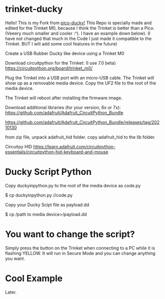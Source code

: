 # trinket-ducky
Hello! This is my Fork from [pico-ducky!](https://github.com/dbisu/pico-ducky) This Repo is specially made and edited for the Trinket M0, because I think the Trinket is better than a Pico. (Veeery much smaller and cooler :^). I have an example down below).
(I have not changed that much in the Code I just made it compatible to the Trinket. BUT I will add some cool features in the future)

Create a USB Rubber Ducky like device using a Trinket M0

Download circuitpython for the Trinket: (I use 7.0 beta)
https://circuitpython.org/board/trinket_m0/

Plug the Trinket into a USB port with an micro-USB cable.
The Trinket will show up as a removable media device.
Copy the UF2 file to the root of the media device.

The Trinket will reboot after installing the firmware image.

Download additional libraries (for your version, 6x or 7x):
https://github.com/adafruit/Adafruit_CircuitPython_Bundle

https://github.com/adafruit/Adafruit_CircuitPython_Bundle/releases/tag/20210130

from zip file, unpack adafruit_hid folder.
copy adafruit_hid to the lib folder.

Circuitpy HID
https://learn.adafruit.com/circuitpython-essentials/circuitpython-hid-keyboard-and-mouse


# Ducky Script Python
Copy duckyinpython.py to the root of the media device as code.py

$ cp duckyinpython.py /<path to media device>/code.py

Copy your Ducky Scipt file as payload.dd

$ cp <duckyscriptfile> /path to media device>/payload.dd

# You want to change the script?   
Simply press the button on the Trinket when connecting to a PC while it is flashing YELLOW. It will run in Secure Mode and you can change anything you want.
  
# Cool Example
Later.
